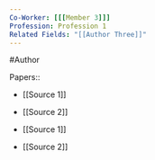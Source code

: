 ```yaml
---
Co-Worker: [[[Member 3]]]
Profession: Profession 1
Related Fields: "[[Author Three]]"
---
```

#Author


Papers:: <div hidden id="Papers_values">[[Source 1]], [[Source 2]]</div>
- [[Source 1]]
- [[Source 2]]

- [[Source 1]]
- [[Source 2]]
